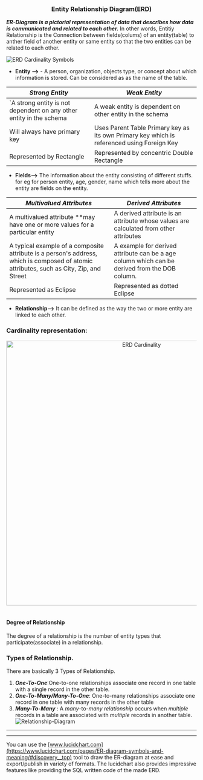 ###	<center>		**Entity Relationship Diagram(ERD)** </center>
  
**_ER-Diagram is a pictorial representation of data that describes how data is communicated and related to each other._**
In other words, Entitiy Relationship is the Connection between  fields(colums) of an entity(table) to anther field of another entity or same entity so that the two entities can be related to each other.

![ERD Cardinality Symbols ](https://drive.google.com/uc?export=view&id=11I2M3DO1OAARfN6PnYia7z0aO9PkgRpT)
<br>

 - **Entity -->**  - A person, organization, objects type, or concept about which information is stored. Can be considered as as the name of the table.
 
|_Strong Entity_ | _Weak Entity_ |
|------------- |---------------|
|`A strong entity is not dependent on any other entity in the schema| A weak entity is dependent on other entity in the schema |
|Will always have primary key| Uses Parent Table Primary key as its own Primary key which is referenced using Foreign Key|
|Represented by Rectangle |Represented by concentric Double Rectangle| 


 - **Fields-->** The information about the entity consisting of different stuffs. for eg for person entity, age, gender, name which tells more about the entity are fields on the entity. 
 
 |_Multivalued Attributes_ | _Derived Attributes_ |
|------------- |---------------|
|A multivalued attribute **may have one or more values for a particular entity| A derived attribute is an attribute whose values are calculated from other attributes |
| A typical example of a composite attribute is a person's address, which is composed of atomic attributes, such as City, Zip, and Street| A example for derived attribute can be a age column which can be derived from the DOB column.|
|Represented as Eclipse |Represented as dotted Eclipse|

 - **Relationship-->** It can be defined as the way the two or more entity are linked to each other. 

### Cardinality representation:
<center>
<img src="https://drive.google.com/uc?export=view&id=12iIbzuEFraw-qYYaA4Qoll2P1K2YyBid" alt="ERD Cardinality" width="700"/>
  </center><br>
  
#### Degree of Relationship
The degree of a relationship is the number of entity types that participate(associate) in a relationship. 

### Types of Relationship.
There are basically 3 Types of Relationship.

 1. **_One-To-One_**:One-to-one relationships associate one record in one table with a single record in the other table.
 2. **_One-To-Many/Many-To-One_**: One-to-many relationships associate one record in one table with many records in the other table
 3. **_Many-To-Many_** : A _many_-to-_many relationship_ occurs when _multiple_ records in a table are associated with _multiple_ records in another table.
![Relationship-Diagram](https://drive.google.com/uc?export=view&id=1gHRxP55vHaknRRNxDfLCGyrWeplCM0qh)






---
---
You can use the [www.lucidchart.com](https://www.lucidchart.com/pages/ER-diagram-symbols-and-meaning/#discovery__top) tool to draw the ER-diagram at ease and export/publish in variety of formats.
The lucidchart also provides impressive features like providing the SQL written code of the made ERD.

